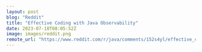 ```yaml
---
layout: post
blog: "Reddit"
title: "Effective Coding with Java Observability"
date: 2023-07-18T08:05:52Z
image: images/reddit.png
remote_url: "https://www.reddit.com/r/java/comments/152s4yl/effective_coding_with_java_observability/"
---
```


